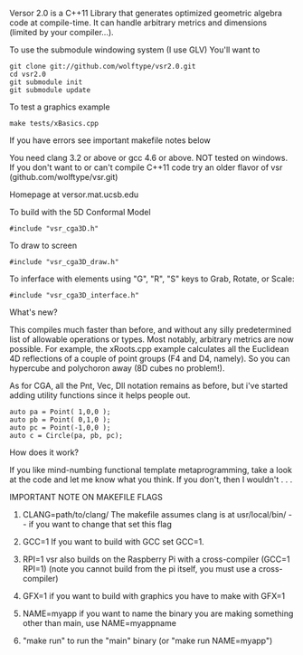 Versor 2.0 is a C++11 Library that generates optimized geometric algebra code at compile-time.
It can handle arbitrary metrics and dimensions (limited by your compiler...).

To use the submodule windowing system (I use GLV) You'll want to 
                        
	git clone git://github.com/wolftype/vsr2.0.git
	cd vsr2.0
	git submodule init
	git submodule update

To test a graphics example

	make tests/xBasics.cpp
	
If you have errors see important makefile notes below

You need clang 3.2 or above or gcc 4.6 or above.  NOT tested on windows. 
If you don't want to or can't compile C++11 code try an older flavor of vsr
(github.com/wolftype/vsr.git) 

Homepage at versor.mat.ucsb.edu
                                                                      
To build with the 5D Conformal Model

	#include "vsr_cga3D.h"

To draw to screen

	#include "vsr_cga3D_draw.h"  

To inferface with elements using "G", "R", "S" keys to Grab, Rotate, or Scale:
                                   
	#include "vsr_cga3D_interface.h"
	
   
What's new? 

This compiles much faster than before, and without any silly predetermined list
of allowable operations or types.  Most notably, arbitrary metrics are now possible.  For example, 
the xRoots.cpp example calculates all the Euclidean 4D reflections of a couple of point groups
(F4 and D4, namely). So you can hypercube and polychoron away (8D cubes no problem!).  

As for CGA, all the Pnt, Vec, Dll notation remains as before, but i've started adding utility functions
since it helps people out. 

	auto pa = Point( 1,0,0 ); 
	auto pb = Point( 0,1,0 ); 
	auto pc = Point(-1,0,0 ); 
	auto c = Circle(pa, pb, pc); 
	
How does it work?

If you like mind-numbing functional template metaprogramming, take a look at the code
and let me know what you think.  If you don't, then I wouldn't . . .
	 

IMPORTANT NOTE ON MAKEFILE FLAGS

1. CLANG=path/to/clang/ 
		The makefile assumes clang is at usr/local/bin/ -- if you want to change that set this flag  

2. GCC=1 
		If you want to build with GCC set GCC=1.

3. RPI=1
        vsr also builds on the Raspberry Pi with a cross-compiler (GCC=1 RPI=1)
		(note you cannot build from the pi itself, you must use a cross-compiler)

3. GFX=1 
		if you want to build with graphics you have to make with GFX=1

4. NAME=myapp
		if you want to name the binary you are making something other than main, use NAME=myappname

5. "make run" to run the "main" binary (or "make run NAME=myapp")